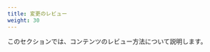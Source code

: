 ```yaml
---
title: 変更のレビュー
weight: 30
---
```


<!-- overview -->

このセクションでは、コンテンツのレビュー方法について説明します。



<!-- body -->



